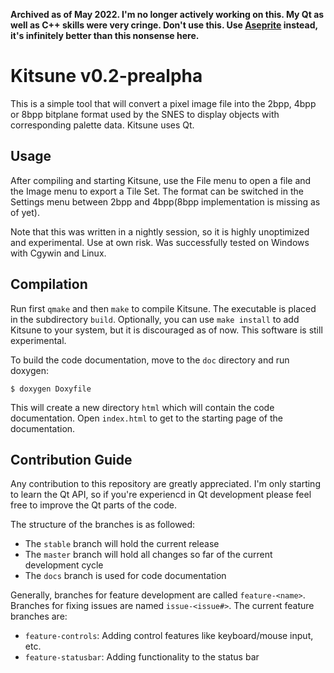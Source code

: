 **Archived as of May 2022. I'm no longer actively working on this. My Qt as well as C++ skills were very cringe. Don't use this. Use [Aseprite](https://github.com/aseprite/aseprite/) instead, it's infinitely better than this nonsense here.**

# Kitsune v0.2-prealpha

This is a simple tool that will convert a pixel image file into
the 2bpp, 4bpp or 8bpp bitplane format used by the SNES to display objects with
corresponding palette data. Kitsune uses Qt.

## Usage
After compiling and starting Kitsune, use the File menu to open a file and
the Image menu to export a Tile Set. The format can be switched in the
Settings menu between 2bpp and 4bpp(8bpp implementation is missing as of
yet).

Note that this was written in a nightly session, so it is highly unoptimized
and experimental. Use at own risk. Was successfully tested on Windows with Cgywin
and Linux.

## Compilation
Run first `qmake` and then `make` to compile Kitsune. The executable is
placed in the subdirectory `build`. Optionally, you can use `make install` to
add Kitsune to your system, but it is discouraged as of now. This software is
still experimental.

To build the code documentation, move to the `doc` directory and run doxygen:
```
$ doxygen Doxyfile
```
This will create a new directory `html` which will contain the code documentation.
Open `index.html` to get to the starting page of the documentation.

## Contribution Guide
Any contribution to this repository are greatly appreciated. I'm only starting
to learn the Qt API, so if you're experiencd in Qt development please feel free
to improve the Qt parts of the code.

The structure of the branches is as followed:

* The `stable` branch will hold the current release
* The `master` branch will hold all changes so far of the current development cycle
* The `docs` branch is used for code documentation

Generally, branches for feature development are called `feature-<name>`. Branches
for fixing issues are named `issue-<issue#>`. The current feature branches are:

* `feature-controls`: Adding control features like keyboard/mouse input, etc.
* `feature-statusbar`: Adding functionality to the status bar

